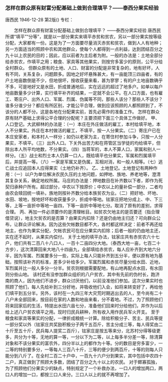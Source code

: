 ### 怎样在群众原有财富分配基础上做到合理填平？——泰西分果实经验
唐西民
1946-12-28
第2版()
专栏：

　　怎样在群众原有财富分配基础上做到合理填平？
    ——泰西分果实经验
    唐西民
    所谓“填平”“分等”，就是以一部分果实来填平赤贫和贫农，另以一部分果实按等级分配，大家都有一份。这是为了一方面要尽量消灭赤贫和贫农，做到人人有地种；另一方面适当的照顾中农和其他群众，使每个人都得到一点利益，达到团结百分之九十以上农民的目的；因此，应以前者为主后者为附。一般的办法是：土地全部分给赤贫农，作填平之用；粮食、家具等其他果实，则按穷多富少的原则，公平分给全村群众。
    但群众原有的土地、人口、财富的分配是非常复杂的，地有好坏，人有不同，关系复杂，问题颇多。因地之好坏悬殊甚大，有一亩能顶三四亩者，有的户土地亩数倒是不少，但地很坏，按收获量来看，甚为寥寥；有的户土地亩数确乎不多，可是地好又是水田，折成普通地后，实在远远的超过了地多户。如单以每户地亩数量多少计算，实行填平补齐的结果，一定就不会公平。在人口方面，也有雇工、寄庄户、出外人口、军属、烈属、伪属等不同，那些人该分？那些人不该分？谁多分谁少分？都应有所区别，才能公平合理，做到应该照顾的人都照顾到了，不该分的人都不分。这是各地在分配果实前，首先必需作的准备工作。
    怎样在群众原有财产基础上求得公平合理的分配呢？主要须把下面三个具体工作做好。
    甲、人口登记。大武柳林的办法是：（一）本庄在外庄做活的雇工，本村给填平地，本人不分果实。外庄在本村做活的雇工，不填平，按一人分果实。（二）寄庄户已在本庄安家者，和本村人一样分；如仍以老家为主，在寄住村参加斗争，只按一人分果实，不填平。（三）出外人口。下关外出苦力和在蒋管区当学徒的均给填平，但除出本人所平均地数，不分果实。（四）当蒋军的，本人不算人口，家属和别人一样分。（五）战士和烈士本人仍算一口人，既给填平也分果实，军属和烈属填平后，并提高一等。（六）一家是军属又是伪属，互相对消，和一般人相等。（七）逃亡战士应追回本人应得果实（土地仍补齐）。
    乙、土地登记。土地登记有两种作用：（一）以户为单位解决农民久压的土地问题，如押地、族地、养老地等，澄清其复杂关系，确定地权所属。马庄的办法是：押地数目在补齐数以下者，即作为死契归承种户所有。超过部分，中农以下按原价；中农以上的量补偿一部分，二者均由农会赎回统一填补。族地则按补齐数分给本族贫农为业。（二）把好地、坏地、水田、坡地，按地好坏和收获量多少，折成中等地。铉家庄把地分成上、中、下三等，上等一亩折中等地一亩四，下等一亩折中等地七分。取消了原有的差别，求得合理。
    丙、再加一件必须要作的是清理帐目。如贫农欠地主的是否要还（指合理借贷说），地主欠贫农的是否算？由果实内扣除？还是仍由地主归还？可向群众公布，让群众评论解决。因为这些欠帐数目都不大，各村都这样决定：前者不再还给地主，也作为果实分配，欠帐农民可在应分果实内扣除；后者一般的仍由地主还，实在还不起时，从果实内偿付。
    关于土地的填平办法，铉家庄共有赤贫农六十七户，他们共有二百八十八口人，一百十二亩四分大地。（泰西大地一亩，七百二十方步），这次清算回来大地八十四亩九，全部填给赤贫农，每人应补齐到大地六分半，因为军属、烈属要多分一些，实际上每人只能补齐到五分半，便以原有地为基础，按照该补齐的标准，差多少补给多少。军属烈属和赤贫尽量分给水田、近地，军烈属并比一般人多分一分半。贫农则根据需要配地，有山地再配点水田，有水田则分些山地。
    该村还有没参加群众组织的八户贫农，其中有先前的伪村长，跑济南的商人，因为他们不进步，群众讨厌他们，以前没准他们参加。这次分果实时也照顾了他们，每人先给补到三分好地，并吸收他们入会，如将来转变好了，再给他们填平到五分半。另外，该村在一九四三年大灾荒时期逃出去的人，至今尚有二十八户未全部回来，按目前在家的人数和地亩来看，分不着地。不过，为了照顾他们将来回家后的生活，特提出水田六亩七分，准备他们回来时分给他们，并作为以后给上述八户贫农填平之用。现时归民兵耕种，所有收入用作民兵军火开支。
    至于粮食和家具等果实的分配，一律折成粮统一计算。除给积极分子、苦主、民兵等提一部分奖以外（铉家庄共奖励积极分子两千五百斤，苦主分成三等，每人得奖由二十斤至五十斤，民兵每人提奖二百斤），铉家庄是按五等来分，北苏村分得等级更多，共分为十等，无地的算一等，一分以下为二等，以上每多半分差一等，除清算对象和不该分果实的富农外，四分半以上的都作为十等。分的数目是穷多富少，一二等的特别要多分，一等每人三百八十斤，三等的便少到两百斤，十等的则每人只能分到八斤了。在全村二百二十户中，一百九十六户分到果实，其中包括中农四十二户，真正做到了照顾大多数，团结了百分之九十以上的农民。
    对于鳏寡孤独，为了照顾他们分果实少的缺点，特别规定了一个补救办法，一口人的增加两口，两口人的增加一口，都按三口人来分。三口人以上的就不再增加了。
